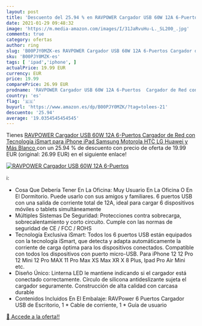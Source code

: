 ```yaml
---
layout: post
title: 'Descuento del 25.94 % en RAVPOWER Cargador USB 60W 12A 6-Puertos '
date: 2021-01-29 09:48:32
image: 'https://m.media-amazon.com/images/I/31JaRvuHu-L._SL200_.jpg'
comments: true
category: ofertas
author: ring
slug: 'B00PJY0MZK-es RAVPOWER Cargador USB 60W 12A 6-Puertos Cargador de Red...'
sku: 'B00PJY0MZK-es'
tags: [ 'ipad','iphone', ]
actualPrice: 19.99 EUR
currency: EUR
price: 19.99
comparePrice: 26.99 EUR
prodname: 'RAVPOWER Cargador USB 60W 12A 6-Puertos  Cargador de Red con Tecnología iSmart para iPhone  iPad  Samsung  Motorola  HTC  LG  Huawei y Más  Blanco '
country: 'es'
flag: '🇪🇸'
buyurl: 'https://www.amazon.es/dp/B00PJY0MZK/?tag=tolees-21'
descuento: '25.94'
average: '19.0354545454545'
---
```


Tienes [RAVPOWER Cargador USB 60W 12A 6-Puertos  Cargador de Red con Tecnología iSmart para iPhone  iPad  Samsung  Motorola  HTC  LG  Huawei y Más  Blanco ](https://www.amazon.es/dp/B00PJY0MZK/?tag=tolees-21) con un 25.94 % de descuento con precio de oferta de 19.99 EUR (original: 26.99 EUR) en el siguiente enlace!

[![RAVPOWER Cargador USB 60W 12A 6-Puertos ](https://m.media-amazon.com/images/I/31JaRvuHu-L._SL200_.jpg)](https://www.amazon.es/dp/B00PJY0MZK/?tag=tolees-21)

ℹ️:

- Cosa Que Debería Tener En La Oficina: Muy Usuario En La Oficina O En El Dormitorio. Puede usarlo con sus amigos y familiares. 6 puertos USB con una salida de corriente total de 12A, ideal para cargar 6 dispositivos móviles o tablets simultáneamente
- Múltiples Sistemas De Seguridad: Protecciones contra sobrecarga, sobrecalentamiento y corto circuito. Cumple con las normas de seguridad de CE / FCC / ROHS
- Tecnología Exclusiva iSmart: Todos los 6 puertos USB están equipados con la tecnología iSmart, que detecta y adapta automáticamente la corriente de carga óptima para los dispositivos conectados. Compatible con todos los dispositivos con puerto micro-USB. Para iPhone 12 12 Pro 12 Mini 12 Pro MAX 11 Pro Max XS Max XR X 8 Plus, Ipad Pro Air Mini etc.
- Diseño Único: Linterna LED le mantiene indicando si el cargador está conectado correctamente. Círculo de silicona antideslizante sujeta el cargador seguramente. Construcción de alta calidad con carcasa durable
- Contenidos Incluidos En El Embalaje: RAVPower 6 Puertos Cargador USB de Escritorio, 1 * Cable de corriente, 1 * Guía de usuario

[🛒 Accede a la oferta!!](https://www.amazon.es/dp/B00PJY0MZK/?tag=tolees-21)
